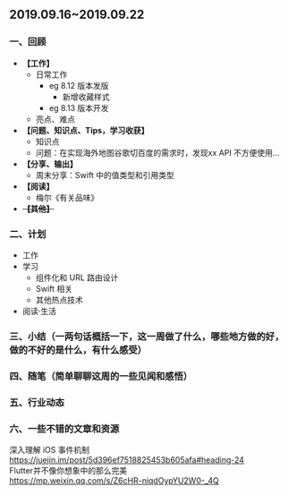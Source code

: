 **2019.09.16~2019.09.22**
---
### 一、回顾
- **【工作】**
   - 日常工作
      - eg 8.12 版本发版
         - 新增收藏样式
      - eg 8.13 版本开发
   - 亮点、难点
- **【问题、知识点、Tips，学习收获】**
   - 知识点
   - 问题：在实现海外地图谷歌切百度的需求时，发现xx API 不方便使用...
- **【分享、输出】**
   - 周末分享：Swift 中的值类型和引用类型
- **【阅读】**
   - 梅尔《有关品味》
- ~~**【其他】**~~

### 二、计划
- 工作
- 学习
   - 组件化和 URL 路由设计
   - Swift 相关
   - 其他热点技术
- 阅读·生活
### 三、小结（一两句话概括一下，这一周做了什么，哪些地方做的好，做的不好的是什么，有什么感受）
### 四、随笔（简单聊聊这周的一些见闻和感悟）
### 五、行业动态
### 六、一些不错的文章和资源
深入理解 iOS 事件机制  
<https://juejin.im/post/5d396ef7518825453b605afa#heading-24>  
Flutter并不像你想象中的那么完美  
<https://mp.weixin.qq.com/s/Z6cHR-niqdOypYU2W0-_4Q>
